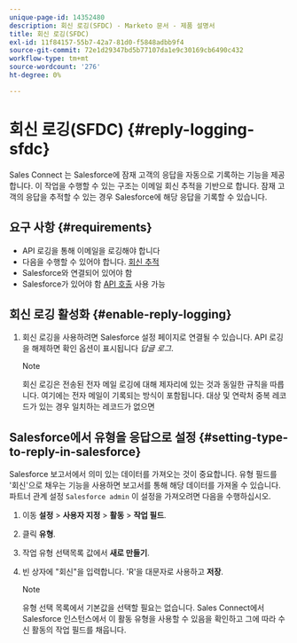 ```yaml
---
unique-page-id: 14352480
description: 회신 로깅(SFDC) - Marketo 문서 - 제품 설명서
title: 회신 로깅(SFDC)
exl-id: 11f84157-55b7-42a7-81d0-f5848adbb9f4
source-git-commit: 72e1d29347bd5b77107da1e9c30169cb6490c432
workflow-type: tm+mt
source-wordcount: '276'
ht-degree: 0%

---
```


# 회신 로깅(SFDC) {#reply-logging-sfdc}

Sales Connect 는 Salesforce에 잠재 고객의 응답을 자동으로 기록하는 기능을 제공합니다. 이 작업을 수행할 수 있는 구조는 이메일 회신 추적을 기반으로 합니다. 잠재 고객의 응답을 추적할 수 있는 경우 Salesforce에 해당 응답을 기록할 수 있습니다.

## 요구 사항 {#requirements}

* API 로깅을 통해 이메일을 로깅해야 합니다
* 다음을 수행할 수 있어야 합니다. [회신 추적](/help/marketo/product-docs/marketo-sales-connect/email/common-tracking-questions/how-reply-tracking-works.md)
* Salesforce와 연결되어 있어야 함
* Salesforce가 있어야 함 [API 호출](https://developer.salesforce.com/docs/atlas.en-us.salesforce_app_limits_cheatsheet.meta/salesforce_app_limits_cheatsheet/salesforce_app_limits_platform_api.htm) 사용 가능

## 회신 로깅 활성화 {#enable-reply-logging}

1. 회신 로깅을 사용하려면 Salesforce 설정 페이지로 연결될 수 있습니다. API 로깅을 해제하면 확인 옵션이 표시됩니다 _답글 로그_.

   >[!NOTE]
   >
   >회신 로깅은 전송된 전자 메일 로깅에 대해 제자리에 있는 것과 동일한 규칙을 따릅니다. 여기에는 전자 메일이 기록되는 방식이 포함됩니다. 대상 및 연락처 중복 레코드가 있는 경우 일치하는 레코드가 없으면

## Salesforce에서 유형을 응답으로 설정 {#setting-type-to-reply-in-salesforce}

Salesforce 보고서에서 의미 있는 데이터를 가져오는 것이 중요합니다. 유형 필드를 &#39;회신&#39;으로 채우는 기능을 사용하면 보고서를 통해 해당 데이터를 가져올 수 있습니다. 파트너 관계 설정 `Salesforce admin` 이 설정을 가져오려면 다음을 수행하십시오.

1. 이동 **설정** > **사용자 지정** > **활동** > **작업 필드**.
1. 클릭 **유형**.
1. 작업 유형 선택목록 값에서 **새로 만들기**.
1. 빈 상자에 &quot;회신&quot;을 입력합니다. &#39;R&#39;을 대문자로 사용하고 **저장**.

   >[!NOTE]
   >
   >유형 선택 목록에서 기본값을 선택할 필요는 없습니다. Sales Connect에서 Salesforce 인스턴스에서 이 활동 유형을 사용할 수 있음을 확인하고 그에 따라 수신 활동의 작업 필드를 채웁니다.
